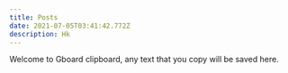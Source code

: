 ```yaml
---
title: Posts
date: 2021-07-05T03:41:42.772Z
description: Hk
---
```

Welcome to Gboard clipboard, any text that you copy will be saved here.